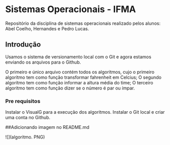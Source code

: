 # Sistemas Operacionais - IFMA
Repositório da disciplina de sistemas operacionais realizado pelos alunos: Abel Coelho, Hernandes e Pedro Lucas.

## Introdução

Usamos o sistema de versionamento local com o Git e agora estamos enviando os arquivos para o Github.

O primeiro e único arquivo contém todos os algoritmos, cujo o primeiro algoritmo tem como função transformar fahrenheit em Celcius;
O segundo algoritmo tem como função informar a altura média do time; O terceiro algoritmo tem como função dizer se o número é par ou
ímpar. 

### Pre requisitos
Instalar o VisualG para a execução dos algoritmos.
Instalar o Git local e criar uma conta no Github.

##Adicionando imagem no README.md

![](algoritmo. PNG)